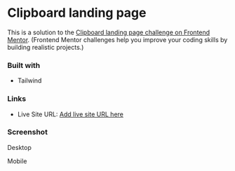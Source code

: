 # Clipboard landing page

This is a solution to the [Clipboard landing page challenge on Frontend Mentor](https://www.frontendmentor.io/challenges/clipboard-landing-page-5cc9bccd6c4c91111378ecb9). (Frontend Mentor challenges help you improve your coding skills by building realistic projects.)

### Built with

- Tailwind

### Links

- Live Site URL: [Add live site URL here](https://your-live-site-url.com)

### Screenshot

Desktop

Mobile
